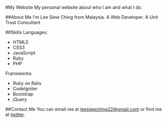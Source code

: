 #My Website
My personal website about who I am and what I do.

##About Me
I'm Lee Siew Ching from Malaysia. A Web Developer. A Unit Trust Consultant

##Skills
Languages:
- HTML5
- CSS3
- JavaScript
- Ruby
- PHP

Frameworks:
- Ruby on Rails
- CodeIgniter
- Bootstrap
- jQuery

##Contact Me
You can email me at leesiewching22@gmail.com or find me at [twitter](https://twitter.com/leesiewching22).
